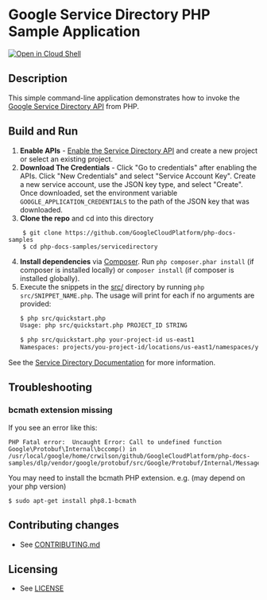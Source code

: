 # Google Service Directory PHP Sample Application

[![Open in Cloud Shell][shell_img]][shell_link]

[shell_img]: http://gstatic.com/cloudssh/images/open-btn.svg
[shell_link]: https://console.cloud.google.com/cloudshell/open?git_repo=https://github.com/googlecloudplatform/php-docs-samples&page=editor&working_dir=servicedirectory

## Description

This simple command-line application demonstrates how to invoke the
[Google Service Directory API][servicedirectory-api] from PHP.

[servicedirectory-api]: https://cloud.google.com/service-directory/

## Build and Run
1.  **Enable APIs** - [Enable the Service Directory API](
    https://console.cloud.google.com/flows/enableapi?apiid=servicedirectory.googleapis.com)
    and create a new project or select an existing project.
2.  **Download The Credentials** - Click "Go to credentials" after enabling the APIs. Click
    "New Credentials"
    and select "Service Account Key". Create a new service account, use the JSON key type, and
    select "Create". Once downloaded, set the environment variable `GOOGLE_APPLICATION_CREDENTIALS`
    to the path of the JSON key that was downloaded.
3.  **Clone the repo** and cd into this directory
```
    $ git clone https://github.com/GoogleCloudPlatform/php-docs-samples
    $ cd php-docs-samples/servicedirectory
```
4.  **Install dependencies** via [Composer](http://getcomposer.org/doc/00-intro.md).
    Run `php composer.phar install` (if composer is installed locally) or `composer install`
    (if composer is installed globally).
5.  Execute the snippets in the [src/](src/) directory by running
    `php src/SNIPPET_NAME.php`. The usage will print for each if no arguments
    are provided:
    ```sh
    $ php src/quickstart.php
    Usage: php src/quickstart.php PROJECT_ID STRING

    $ php src/quickstart.php your-project-id us-east1
    Namespaces: projects/you-project-id/locations/us-east1/namespaces/your-namespace
    ```

See the [Service Directory Documentation](https://cloud.google.com/service-directory/docs/) for more information.

## Troubleshooting

### bcmath extension missing

If you see an error like this:

```
PHP Fatal error:  Uncaught Error: Call to undefined function Google\Protobuf\Internal\bccomp() in /usr/local/google/home/crwilson/github/GoogleCloudPlatform/php-docs-samples/dlp/vendor/google/protobuf/src/Google/Protobuf/Internal/Message.php:986
```

You may need to install the bcmath PHP extension.
e.g. (may depend on your php version)
```
$ sudo apt-get install php8.1-bcmath
```


## Contributing changes

* See [CONTRIBUTING.md](../CONTRIBUTING.md)

## Licensing

* See [LICENSE](../LICENSE)
